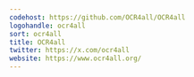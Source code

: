 ```yaml
---
codehost: https://github.com/OCR4all/OCR4all
logohandle: ocr4all
sort: ocr4all
title: OCR4all
twitter: https://x.com/ocr4all
website: https://www.ocr4all.org/
---
```

